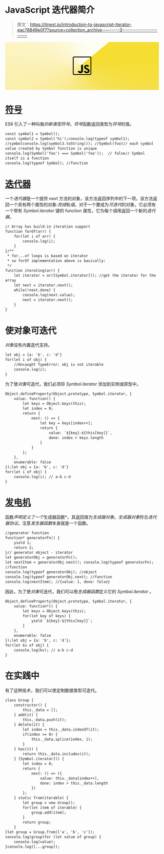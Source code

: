 # JavaScript 迭代器简介

> 原文：<https://itnext.io/introduction-to-javascript-iterator-eac78849e0f7?source=collection_archive---------3----------------------->

![](img/3058740061a2d6b5576e49a1998aa761.png)

# [符号](https://developer.mozilla.org/en-US/docs/Web/JavaScript/Reference/Global_Objects/Symbol)

ES6 引入了一种叫做*的新类型符号*。*符号*函数返回类型为*符号*的值。

```
const symbol1 = Symbol();
const symbol2 = Symbol('hi');console.log(typeof symbol1); //symbolconsole.log(symbol3.toString()); //Symbol(foo)// each symbol value created by Symbol function is unique
console.log(Symbol('foo') === Symbol('foo'));  // false// Symbol itself is a function
console.log(typeof Symbol); //function
```

# [迭代器](https://developer.mozilla.org/en-US/docs/Web/JavaScript/Reference/Iteration_protocols)

一个*迭代器*是一个提供 *next* 方法的对象，该方法返回序列中的下一项。该方法返回一个具有两个属性的对象:*完成*和*值*。对于一个要成为*可迭代*的对象，它必须有一个带有 *Symbol.iterator* 键的 function 属性，它为每个调用返回一个新的*迭代器*。

```
// Array has build-in iteration support
function forOf(arr) {
    for(let i of arr) {
        console.log(i);
    }
}/**
 * for...of loops is based on iterator
 * so forOf implementation above is basically:
 */
function iterating(arr) {
    let iterator = arr[Symbol.iterator](); //get the iterator for the array
    let next = iterator.next();
    while(!next.done) {
        console.log(next.value);
        next = iterator.next();
    }
}
```

# 使对象可迭代

*对象*没有内置迭代支持。

```
let obj = {a: 'b', c: 'd'}
for(let i of obj) {
    //Uncaught TypeError: obj is not iterable
    console.log(i);
}
```

为了使*对象*可迭代，我们必须将 *Symbol.iterator* 添加到实例或原型中。

```
Object.defineProperty(Object.prototype, Symbol.iterator, {
    value: function() {
        let keys = Object.keys(this);
        let index = 0;
        return {
            next: () => {
                let key = keys[index++];
                return {
                    value: `${key}-${this[key]}`,
                    done: index > keys.length
                }
            }
        };
    },
    enumerable: false
});let obj = {a: 'b', c: 'd'}
for(let i of obj) {
    console.log(i); // a-b c-d
}
```

# [发电机](https://developer.mozilla.org/en-US/docs/Web/JavaScript/Reference/Global_Objects/Generator)

函数*声明定义了一个*生成器函数*，其返回值为*生成器对象*。*生成器对象*符合*迭代器协议*。注意*发生器函数*本身就是一个函数。

```
//generator function
function* generatorFn() {
    yield 1;
    return 2;
}// generator object - iterator
let generatorObj = generatorFn();
let nextItem = generatorObj.next(); console.log(typeof generatorFn); //function
console.log(typeof generatorObj); //object
console.log(typeof generatorObj.next); //function
console.log(nextItem); //{value: 1, done: false}
```

因此，为了使*对象*可迭代，我们可以用*生成器函数*定义它的 *Symbol.iterator* 。

```
Object.defineProperty(Object.prototype, Symbol.iterator, {
    value: function*() {
        let keys = Object.keys(this);
        for(let key of keys) {
            yield `${key}-${this[key]}`;
        }
    },
    enumerable: false
});let obj = {a: 'b', c: 'd'};
for(let kv of obj) {
    console.log(kv); // a-b c-d
}
```

# 在实践中

有了这种技术，我们可以使定制数据类型可迭代。

```
class Group {
    constructor() {
        this._data = [];
    } add(it) {
        this._data.push(it);
    } delete(it) {
        let index = this._data.indexOf(it);
        if(index >= 0) {
            this._data.splice(index, 1);
        }
    } has(it) {
        return this._data.includes(it);
    } [Symbol.iterator]() {
        let index = 0;
        return {
            next: () => ({
                value: this._data[index++],
                done: index > this._data.length
            })
        };
    } static from(iterable) {
        let group = new Group();
        for(let item of iterable) {
            group.add(item);
        }
        return group;
    }
}let group = Group.from(['a', 'b', 'c']);
console.log(group)for (let value of group) {
    console.log(value);
}console.log([...group]);
```